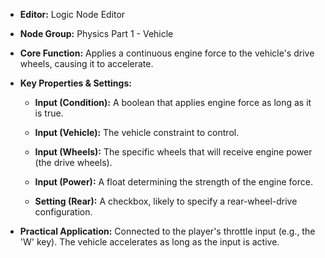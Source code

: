 - **Editor:** Logic Node Editor
    
- **Node Group:** Physics Part 1 - Vehicle
    
- **Core Function:** Applies a continuous engine force to the vehicle's drive wheels, causing it to accelerate.
    
- **Key Properties & Settings:**
    
    - **Input (Condition):** A boolean that applies engine force as long as it is true.
        
    - **Input (Vehicle):** The vehicle constraint to control.
        
    - **Input (Wheels):** The specific wheels that will receive engine power (the drive wheels).
        
    - **Input (Power):** A float determining the strength of the engine force.
        
    - **Setting (Rear):** A checkbox, likely to specify a rear-wheel-drive configuration.
        
- **Practical Application:** Connected to the player's throttle input (e.g., the 'W' key). The vehicle accelerates as long as the input is active.